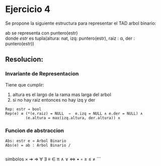 # Ejercicio 4

Se propone la siguiente estructura para representar el TAD arbol binario:  

ab se representa con puntero(estr)  
donde _estr_ es tupla(altura: nat, izq: puntero(estr), raiz : α, der : puntero(estr))

## Resolucion:

### Invariante de Representacion
Tiene que cumplir:
1. altura es el largo de la rama mas larga del arbol
2. si no hay raiz entonces no hay izq y der
```
Rep: estr ➔ bool
Rep(e) ≡ (*(e.raiz) = NULL  ⇒  e.izq = NULL ∧ e.der = NULL) ∧
         (e.altura = max(izq.altura, der.altura)) ∧

```

### Funcion de abstraccion
```
Abs: estr e ➔ Arbol Binario
Abs(e) = ab : Arbol Binario / 
        

```

simbolos × ➔ ⇒ ∀ ∃ ≡ ∈ π ∧ ∨ ⇔ • ◦ ≥ ≤ ≠ ```